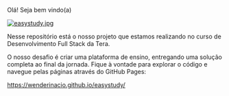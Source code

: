 Olá! Seja bem vindo(a)

[![easystudy.jpg](https://i.postimg.cc/LsP5SSyh/easystudy.jpg)](https://postimg.cc/HJpd0q1C)

Nesse repositório está o nosso projeto que estamos realizando no curso de Desenvolvimento Full Stack da Tera. 

O nosso desafio é criar uma plataforma de ensino, entregando uma solução completa ao final da jornada.
Fique à vontade para explorar o código e navegue pelas páginas através do GitHub Pages:

https://wenderinacio.github.io/easystudy/
